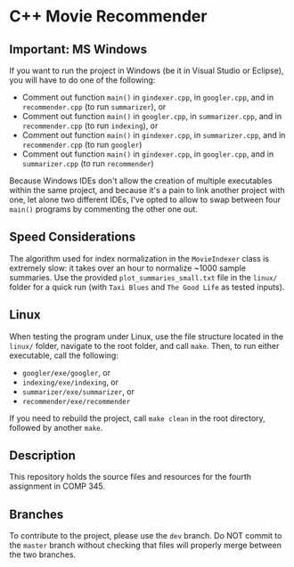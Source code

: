 # C++ Movie Recommender

## Important: MS Windows

If you want to run the project in Windows (be it in Visual Studio or Eclipse), you will have to do one of the following:

* Comment out function `main()` in `gindexer.cpp`, in `googler.cpp`, and in `recommender.cpp` (to run `summarizer`), or
* Comment out function `main()` in `googler.cpp`, in `summarizer.cpp`, and in `recommender.cpp` (to run `indexing`), or
* Comment out function `main()` in `gindexer.cpp`, in `summarizer.cpp`, and in `recommender.cpp` (to run `googler`)
* Comment out function `main()` in `gindexer.cpp`, in `googler.cpp`, and in `summarizer.cpp` (to run `recommender`)

Because Windows IDEs don't allow the creation of multiple executables within the same project, and because it's a pain to link another project with one, let alone two different IDEs, I've opted to allow to swap between four `main()` programs by commenting the other one out.

## Speed Considerations

The algorithm used for index normalization in the `MovieIndexer` class is extremely slow: it takes over an hour to normalize ~1000 sample summaries. Use the provided `plot_summaries_small.txt` file in the `linux/` folder for a quick run (with `Taxi Blues` and `The Good Life` as tested inputs).

## Linux

When testing the program under Linux, use the file structure located in the `linux/` folder, navigate to the root folder, and call `make`. Then, to run either executable, call the following:

* `googler/exe/googler`, or
* `indexing/exe/indexing`, or
* `summarizer/exe/summarizer`, or
* `recommender/exe/recommender`

If you need to rebuild the project, call `make clean` in the root directory, followed by another `make`.

## Description

This repository holds the source files and resources for the fourth assignment in COMP 345.

## Branches

To contribute to the project, please use the `dev` branch. Do NOT commit to the `master` branch without checking that files will properly merge between the two branches.